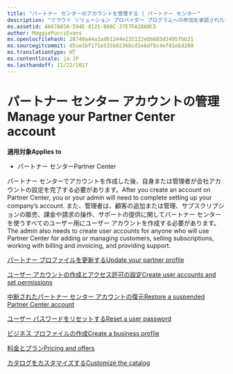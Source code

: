 ```yaml
---
title: "パートナー センターのアカウントを管理する | パートナー センター"
description: "クラウド ソリューション プロバイダー プログラムへの参加を承認されたら、ユーザーまたは管理者は、パートナー センターで会社のアカウントを設定する必要があります。"
ms.assetid: 4A07A85A-594E-4121-808C-37E7FA18A0C5
author: MaggiePucciEvans
ms.openlocfilehash: 28740a44a3ad61244e135122ebb603d2495fbb21
ms.sourcegitcommit: d5ce1bf171e535b0236bcd1e6dfbc4ef01ebd209
ms.translationtype: HT
ms.contentlocale: ja-JP
ms.lasthandoff: 11/22/2017
---
```

# <a name="manage-your-partner-center-account"></a><span data-ttu-id="0c7ab-103">パートナー センター アカウントの管理</span><span class="sxs-lookup"><span data-stu-id="0c7ab-103">Manage your Partner Center account</span></span>

**<span data-ttu-id="0c7ab-104">適用対象</span><span class="sxs-lookup"><span data-stu-id="0c7ab-104">Applies to</span></span>**

-  <span data-ttu-id="0c7ab-105">パートナー センター</span><span class="sxs-lookup"><span data-stu-id="0c7ab-105">Partner Center</span></span>

<span data-ttu-id="0c7ab-106">パートナー センターでアカウントを作成した後、自身または管理者が会社アカウントの設定を完了する必要があります。</span><span class="sxs-lookup"><span data-stu-id="0c7ab-106">After you create an account on Partner Center, you or your admin will need to complete setting up your company’s account.</span></span> <span data-ttu-id="0c7ab-107">また、管理者は、顧客の追加または管理、サブスクリプションの販売、課金や請求の操作、サポートの提供に関してパートナー センターを使うすべてのユーザー用にユーザー アカウントを作成する必要があります。</span><span class="sxs-lookup"><span data-stu-id="0c7ab-107">The admin also needs to create user accounts for anyone who will use Partner Center for adding or managing customers, selling subscriptions, working with billing and invoicing, and providing support.</span></span>

[<span data-ttu-id="0c7ab-108">パートナー プロファイルを更新する</span><span class="sxs-lookup"><span data-stu-id="0c7ab-108">Update your partner profile</span></span>](update-your-partner-profile.md)

[<span data-ttu-id="0c7ab-109">ユーザー アカウントの作成とアクセス許可の設定</span><span class="sxs-lookup"><span data-stu-id="0c7ab-109">Create user accounts and set permissions</span></span>](create-user-accounts-and-set-permissions.md)

[<span data-ttu-id="0c7ab-110">中断されたパートナー センター アカウントの復元</span><span class="sxs-lookup"><span data-stu-id="0c7ab-110">Restore a suspended Partner Center account</span></span>](suspended-partner-center-account.md)

[<span data-ttu-id="0c7ab-111">ユーザー パスワードをリセットする</span><span class="sxs-lookup"><span data-stu-id="0c7ab-111">Reset a user password</span></span>](reset-a-user-password.md)

[<span data-ttu-id="0c7ab-112">ビジネス プロファイルの作成</span><span class="sxs-lookup"><span data-stu-id="0c7ab-112">Create a business profile</span></span>](create-a-marketing-profile.md)

[<span data-ttu-id="0c7ab-113">料金とプラン</span><span class="sxs-lookup"><span data-stu-id="0c7ab-113">Pricing and offers</span></span>](pricing-and-offers.md)

[<span data-ttu-id="0c7ab-114">カタログをカスタマイズする</span><span class="sxs-lookup"><span data-stu-id="0c7ab-114">Customize the catalog</span></span>](customize-the-catalog.md)

 

 



